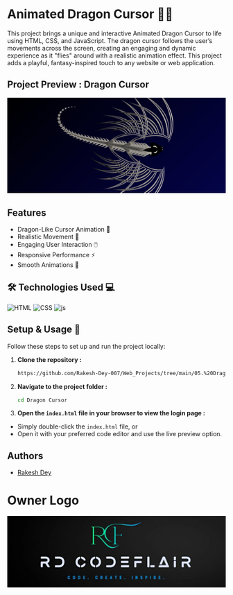 
# Animated Dragon Cursor 🐉✨

This project brings a unique and interactive Animated Dragon Cursor to life using HTML, CSS, and JavaScript. The dragon cursor follows the user’s movements across the screen, creating an engaging and dynamic experience as it "flies" around with a realistic animation effect. This project adds a playful, fantasy-inspired touch to any website or web application.

## Project Preview : Dragon Cursor

![Image](https://github.com/Rakesh-Dey-007/Web_Projects/blob/main/05.%20Dragon%20Cursor/Dragon_Result.png)


## Features

- Dragon-Like Cursor Animation 🐉
- Realistic Movement 🎥
- Engaging User Interaction 🖱️
- Responsive Performance ⚡
- Smooth Animations 🎥




## 🛠 Technologies Used 💻

<p align="left">
  <img src="https://cdn.iconscout.com/icon/free/png-512/free-html-logo-icon-download-in-svg-png-gif-file-formats--brand-company-business-brands-pack-logos-icons-2284975.png?f=webp&w=256" alt="HTML" width="70" height="70">
  <img src="https://cdn.iconscout.com/icon/free/png-512/free-css-logo-icon-download-in-svg-png-gif-file-formats--logos-pack-icons-722685.png?f=webp&w=256" alt="CSS" width="70" height="70">
  <img src="https://cdn.iconscout.com/icon/free/png-512/free-javascript-logo-icon-download-in-svg-png-gif-file-formats--brand-company-business-brands-pack-logos-icons-2284965.png?f=webp&w=256" alt="js" width="70" height="70">
</p>

## Setup & Usage 🚀

Follow these steps to set up and run the project locally:

1. **Clone the repository :**
   ```bash
   https://github.com/Rakesh-Dey-007/Web_Projects/tree/main/05.%20Dragon%20Cursor
   ```

2. **Navigate to the project folder :**
    ```bash
    cd Dragon Cursor
    ```

3. **Open the `index.html` file in your browser to view the login page :**
- Simply double-click the `index.html` file, or
- Open it with your preferred code editor and use the live preview option.






## Authors

- [Rakesh Dey](https://github.com/Rakesh-Dey-007)


# Owner Logo

![Logo](https://github.com/Rakesh-Dey-007/Web_Projects/blob/main/01.%20Image%20Search%20Filter/Logo_Crop.jpg)


